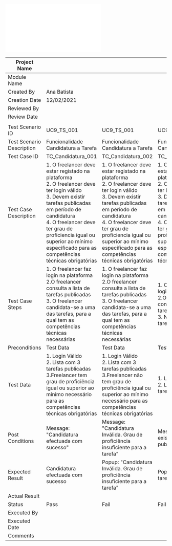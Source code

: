 ![Voltar atrás](UC09_Efectuar_Candidatura.md)


| Project Name              |                                                                                                                                                                                                                                                                                                       |                                                                                                                                                                                                                                                                                                       |                                                                                                                                                                                                                                                                                                       |                                                                                                                                                                                                                                                                                                       |                                                                                                                                                                                                                                                                                                       |
| ------------------------- | ----------------------------------------------------------------------------------------------------------------------------------------------------------------------------------------------------------------------------------------------------------------------------------------------------- | ----------------------------------------------------------------------------------------------------------------------------------------------------------------------------------------------------------------------------------------------------------------------------------------------------- | ----------------------------------------------------------------------------------------------------------------------------------------------------------------------------------------------------------------------------------------------------------------------------------------------------- | ----------------------------------------------------------------------------------------------------------------------------------------------------------------------------------------------------------------------------------------------------------------------------------------------------- | ----------------------------------------------------------------------------------------------------------------------------------------------------------------------------------------------------------------------------------------------------------------------------------------------------- |
| Module Name               |                                                                                                                                                                                                                                                                                                       |                                                                                                                                                                                                                                                                                                       |                                                                                                                                                                                                                                                                                                       |                                                                                                                                                                                                                                                                                                       |                                                                                                                                                                                                                                                                                                       |
| Created By                | Ana Batista                                                                                                                                                                                                                                                                                           |                                                                                                                                                                                                                                                                                                       |                                                                                                                                                                                                                                                                                                       |                                                                                                                                                                                                                                                                                                       |                                                                                                                                                                                                                                                                                                       |
| Creation Date             | 12/02/2021                                                                                                                                                                                                                                                                                            |                                                                                                                                                                                                                                                                                                       |                                                                                                                                                                                                                                                                                                       |                                                                                                                                                                                                                                                                                                       |                                                                                                                                                                                                                                                                                                       |
| Reviewed By               |                                                                                                                                                                                                                                                                                                       |                                                                                                                                                                                                                                                                                                       |                                                                                                                                                                                                                                                                                                       |                                                                                                                                                                                                                                                                                                       |                                                                                                                                                                                                                                                                                                       |
| Review Date               |                                                                                                                                                                                                                                                                                                       |                                                                                                                                                                                                                                                                                                       |                                                                                                                                                                                                                                                                                                       |                                                                                                                                                                                                                                                                                                       |                                                                                                                                                                                                                                                                                                       |
|                           |                                                                                                                                                                                                                                                                                                       |                                                                                                                                                                                                                                                                                                       |                                                                                                                                                                                                                                                                                                       |                                                                                                                                                                                                                                                                                                       |                                                                                                                                                                                                                                                                                                       |
| Test Scenario ID          | UC9\_TS\_001                                                                                                                                                                                                                                                                                          | UC9\_TS\_001                                                                                                                                                                                                                                                                                          | UC9\_TS\_001                                                                                                                                                                                                                                                                                          | UC9\_TS\_001                                                                                                                                                                                                                                                                                          | UC9\_TS\_001                                                                                                                                                                                                                                                                                          |
| Test Scenario Description | Funcionalidade Candidatura a Tarefa                                                                                                                                                                                                                                                                   | Funcionalidade Candidatura a Tarefa                                                                                                                                                                                                                                                                   | Funcionalidade Candidatura a Tarefa                                                                                                                                                                                                                                                                   | Funcionalidade Candidatura a Tarefa                                                                                                                                                                                                                                                                   | Funcionalidade Candidatura a Tarefa                                                                                                                                                                                                                                                                   |
| Test Case ID              | TC\_Candidatura\_001                                                                                                                                                                                                                                                                                  | TC\_Candidatura\_002                                                                                                                                                                                                                                                                                  | TC\_Candidatura\_003                                                                                                                                                                                                                                                                                  | TC\_Candidatura\_004                                                                                                                                                                                                                                                                                  | TC\_Candidatura\_005                                                                                                                                                                                                                                                                                  |
| Test Case Description     | 1\. O freelancer deve estar registado na plataforma<br>2\. O freelancer deve ter login válido<br>3\. Devem existir tarefas publicadas em período de candidatura<br>4\. O freelancer deve ter grau de proficiencia igual ou superior ao mínimo especificado para as competências técnicas obrigatórias | 1\. O freelancer deve estar registado na plataforma<br>2\. O freelancer deve ter login válido<br>3\. Devem existir tarefas publicadas em período de candidatura<br>4\. O freelancer deve ter grau de proficiencia igual ou superior ao mínimo especificado para as competências técnicas obrigatórias | 1\. O freelancer deve estar registado na plataforma<br>2\. O freelancer deve ter login válido<br>3\. Devem existir tarefas publicadas em período de candidatura<br>4\. O freelancer deve ter grau de proficiencia igual ou superior ao mínimo especificado para as competências técnicas obrigatórias | 1\. O freelancer deve estar registado na plataforma<br>2\. O freelancer deve ter login válido<br>3\. Devem existir tarefas publicadas em período de candidatura<br>4\. O freelancer deve ter grau de proficiencia igual ou superior ao mínimo especificado para as competências técnicas obrigatórias | 1\. O freelancer deve estar registado na plataforma<br>2\. O freelancer deve ter login válido<br>3\. Devem existir tarefas publicadas em período de candidatura<br>4\. O freelancer deve ter grau de proficiencia igual ou superior ao mínimo especificado para as competências técnicas obrigatórias |
| Test Case Steps           | 1\. O freelancer faz login na plataforma<br>2.O freelancer consulta a lista de tarefas publicadas<br>3\. O freelancer candidata-se a uma das tarefas, para a qual tem as competências técnicas necessárias                                                                                            | 1\. O freelancer faz login na plataforma<br>2.O freelancer consulta a lista de tarefas publicadas<br>3\. O freelancer candidata-se a uma das tarefas, para a qual tem as competências técnicas necessárias                                                                                            | 1\. O freelancer faz login na plataforma<br>2.O freelancer consulta a lista de tarefas publicadas<br>3\. Não existem tarefas publicadas                                                                                                                                                               | 1\. O freelancer faz login na plataforma                                                                                                                                                                                                                                                              | 1\. O freelancer faz login na plataforma                                                                                                                                                                                                                                                              |
| Preconditions             | Test Data                                                                                                                                                                                                                                                                                             | Test Data                                                                                                                                                                                                                                                                                             | Test Data                                                                                                                                                                                                                                                                                             | Test Data                                                                                                                                                                                                                                                                                             | Test Data                                                                                                                                                                                                                                                                                             |
| Test Data                 | 1\. Login Válido<br>2\. Lista com 3 tarefas publicadas<br>3.Freelancer tem grau de proficiência igual ou superior ao mínimo necessário para as competências técnicas obrigatórias                                                                                                                     | 1\. Login Válido<br>2\. Lista com 3 tarefas publicadas<br>3.Freelancer não tem grau de proficiência igual ou superior ao mínimo necessário para as competências técnicas obrigatórias                                                                                                                 | 1\. Login Válido<br>2\. Lista com 0 tarefas publicadas<br>                                                                                                                                                                                                                                            | 1\. Login Inválido:<br>   1.1. email válido<br>   1.2. password inválida                                                                                                                                                                                                                              | 1\. Login Inválido<br>    1.1 Email inválido                                                                                                                                                                                                                                                          |
| Post Conditions           | Message: "Candidatura efectuada com sucesso"                                                                                                                                                                                                                                                          | Message: "Candidatura Inválida. Grau de proficiência insuficiente para a tarefa"                                                                                                                                                                                                                      | Message: "Não existem tarefas publicadas"                                                                                                                                                                                                                                                             | Message: "Login inválido. Passwor Incorreta!!"                                                                                                                                                                                                                                                        | Message: "Utilizador não registado na plataforma"                                                                                                                                                                                                                                                     |
| Expected Result           | Candidatura efectuada com sucesso                                                                                                                                                                                                                                                                     | Popup: "Candidatura Inválida. Grau de proficiência insuficiente para a tarefa"                                                                                                                                                                                                                        | Popup: "Não existem tarefas publicadas"                                                                                                                                                                                                                                                               | Popup: "Login inválido. Passwor Incorreta!!"                                                                                                                                                                                                                                                          | Popup: "Utilizador não registado na plataforma"                                                                                                                                                                                                                                                       |
| Actual Result             |                                                                                                                                                                                                                                                                                                       |                                                                                                                                                                                                                                                                                                       |                                                                                                                                                                                                                                                                                                       |                                                                                                                                                                                                                                                                                                       |                                                                                                                                                                                                                                                                                                       |
| Status                    | Pass                                                                                                                                                                                                                                                                                                  | Fail                                                                                                                                                                                                                                                                                                  | Fail                                                                                                                                                                                                                                                                                                  | Fail                                                                                                                                                                                                                                                                                                  | Fail                                                                                                                                                                                                                                                                                                  |
| Executed By               |                                                                                                                                                                                                                                                                                                       |                                                                                                                                                                                                                                                                                                       |                                                                                                                                                                                                                                                                                                       |                                                                                                                                                                                                                                                                                                       |                                                                                                                                                                                                                                                                                                       |
| Executed Date             |                                                                                                                                                                                                                                                                                                       |                                                                                                                                                                                                                                                                                                       |                                                                                                                                                                                                                                                                                                       |                                                                                                                                                                                                                                                                                                       |                                                                                                                                                                                                                                                                                                       |
| Comments                  |                                                                                                                                                                                                                                                                                                       |                                                                                                                                                                                                                                                                                                       |                                                                                                                                                                                                                                                                                                       |                                                                                                                                                                                                                                                                                                       |                                                                                                                                                                                                                                                                                                       |